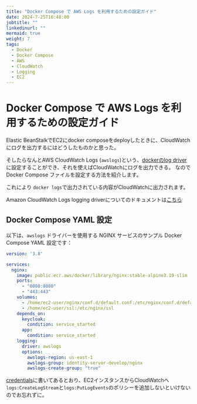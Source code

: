 ```yaml
---
title: "Docker Compose で AWS Logs を利用するための設定ガイド"
date: 2024-7-25T16:48:00
jobtitle: ""
linkedinurl: ""
mermaid: true
weight: 7
tags:
  - Docker
  - Docker Compose
  - AWS
  - CloudWatch
  - Logging
  - EC2
---
```


# Docker Compose で AWS Logs を利用するための設定ガイド

Elastic BeanStalkでEC2にdocker composeをdeployしたときに、CloudWatchにログを出力するにはどうしたものかと思った。

そしたらなんとAWS CloudWatch Logs (`awslogs`)という、[dockerのlog driver](https://matsuand.github.io/docs.docker.jp.onthefly/config/containers/logging/configure/)に設定することができ、それを使えばCloudWatchにログを出力できる。
なのでDocker Compose ファイルを設定する方法を紹介します。

これにより `docker logs`で出力されている内容がCloudWatchに出力されます。

Amazon CloudWatch Logs logging driverについてのドキュメントは[こちら](https://docs.docker.com/config/containers/logging/awslogs/)

## Docker Compose YAML 設定

以下は、`awslogs` ドライバーを使用する NGINX サービスのサンプル Docker Compose YAML 設定です：

```yaml
version: '3.8'

services:
  nginx:
    image: public.ecr.aws/docker/library/nginx:stable-alpine3.19-slim
    ports:
      - "8080:8080"
      - "443:443"
    volumes:
      - /home/ec2-user/nginx/conf.d/default.conf:/etc/nginx/conf.d/default.conf
      - /home/ec2-user/ssl:/etc/nginx/ssl
    depends_on:
      keycloak:
        condition: service_started
      app:
        condition: service_started
    logging:
      driver: awslogs
      options:
        awslogs-region: us-east-1
        awslogs-group: identity-server-develop/nginx
        awslogs-create-group: "true"
```

[credentials](https://docs.docker.com/config/containers/logging/awslogs/#credentials)に書いてあるとおり、EC2インスタンスからCloudWatchへ`logs:CreateLogStream`と`logs:PutLogEvents`のポリシーを追加しないといけないのでお忘れずに。

